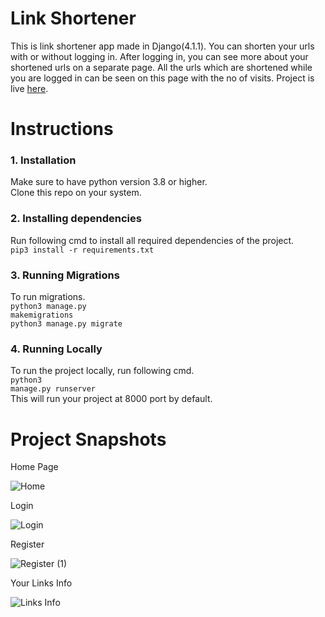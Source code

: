 # Link Shortener
This is link shortener app made in Django(4.1.1). You can shorten your urls with or without logging in. After logging in, you can see more about your shortened urls on a separate page. All the urls which are shortened while you are logged in can be seen on this page with the no of visits. Project is live [here](https://small-urls.vercel.app/).

# Instructions

### 1. Installation
Make sure to have python version 3.8 or higher.<br />
Clone this repo on your system.

### 2. Installing dependencies
Run following cmd to install all required dependencies of the project.<br />
<code>pip3 install -r requirements.txt</code>

### 3. Running Migrations
To run migrations.<br />
<code>python3 manage.py makemigrations</code><br />
<code>python3 manage.py migrate</code>

### 4. Running Locally
To run the project locally, run following cmd.<br />
<code>python3 manage.py runserver</code><br />
This will run your project at 8000 port by default.

# Project Snapshots

Home Page

![Home](https://user-images.githubusercontent.com/84830429/190119598-3c1f7ea3-7be8-43c8-850e-461ffe2ea523.png)


Login

![Login](https://user-images.githubusercontent.com/84830429/190119625-6c08db11-1dba-4572-83b7-1a8e9c0c5044.png)


Register

![Register (1)](https://user-images.githubusercontent.com/84830429/190120195-c7fe931f-d2a4-4c4e-bcd0-d0ac1e134803.png)


Your Links Info

![Links Info](https://user-images.githubusercontent.com/84830429/190119674-65379b2f-3c20-43e6-84c4-9e4fd7fd881f.png)
